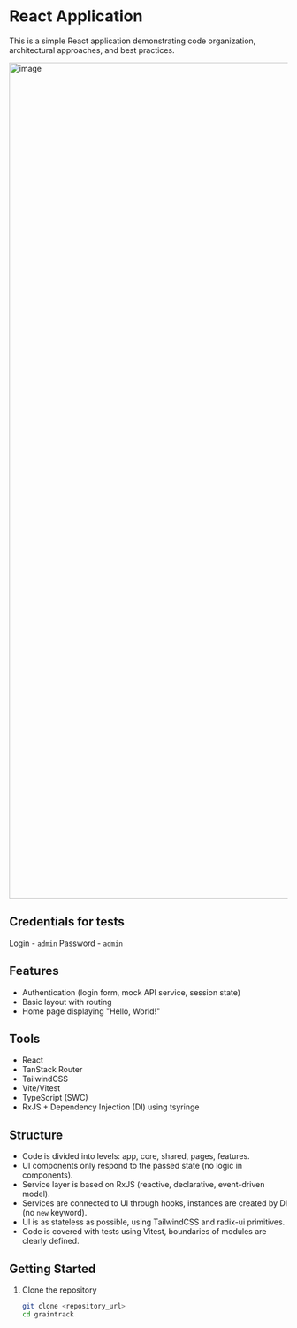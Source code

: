 # React Application

This is a simple React application demonstrating code organization, architectural approaches, and best practices.

<img width="1512" alt="image" src="https://github.com/user-attachments/assets/cebd7aa0-22e3-4a7d-be4f-e424041ee8e5">

## Credentials for tests
Login - `admin`
Password - `admin`

## Features

- Authentication (login form, mock API service, session state)
- Basic layout with routing
- Home page displaying "Hello, World!"

## Tools

- React
- TanStack Router
- TailwindCSS
- Vite/Vitest
- TypeScript (SWC)
- RxJS + Dependency Injection (DI) using tsyringe

## Structure

- Code is divided into levels: app, core, shared, pages, features.
- UI components only respond to the passed state (no logic in components).
- Service layer is based on RxJS (reactive, declarative, event-driven model).
- Services are connected to UI through hooks, instances are created by DI (no `new` keyword).
- UI is as stateless as possible, using TailwindCSS and radix-ui primitives.
- Code is covered with tests using Vitest, boundaries of modules are clearly defined.

## Getting Started

1. Clone the repository
   ```bash
   git clone <repository_url>
   cd graintrack
